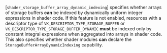 [`shader_storage_buffer_array_dynamic_indexing`] specifies whether arrays
of storage buffers  **can**  be indexed by dynamically uniform integer
expressions in shader code.
If this feature is not enabled, resources with a descriptor type of
`VK_DESCRIPTOR_TYPE_STORAGE_BUFFER` or
`VK_DESCRIPTOR_TYPE_STORAGE_BUFFER_DYNAMIC` **must**  be indexed only by
constant integral expressions when aggregated into arrays in shader
code.
This also specifies whether shader modules  **can**  declare the
`StorageBufferArrayDynamicIndexing` capability.